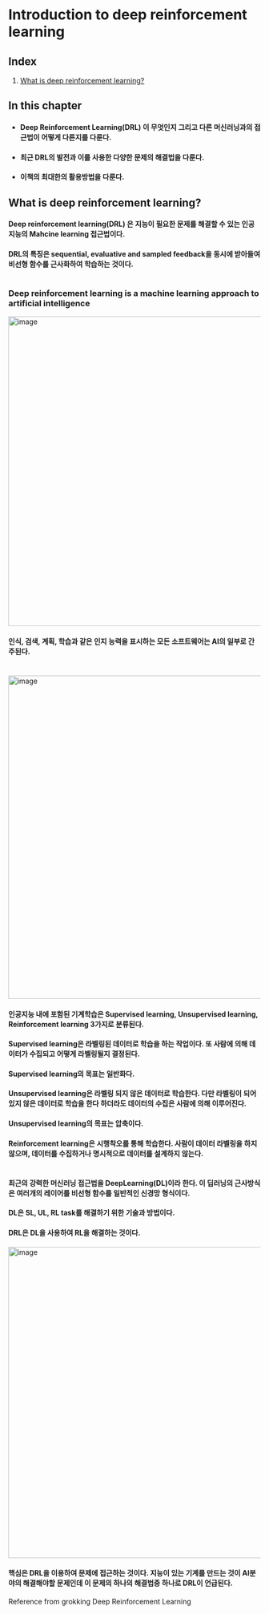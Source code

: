 # Introduction to deep reinforcement learning

## Index
1. [What is deep reinforcement learning?](#what-is-deep-reinforcement-learning?)

## In this chapter
* #### Deep Reinforcement Learning(DRL) 이 무엇인지 그리고 다른 머신러닝과의 접근법이 어떻게 다른지를 다룬다.
* #### 최근 DRL의 발전과 이를 사용한 다양한 문제의 해결법을 다룬다.
* #### 이책의 최대한의 활용방법을 다룬다.


## What is deep reinforcement learning?
#### Deep reinforcement learning(DRL) 은 지능이 필요한 문제를 해결할 수 있는 인공지능의 Mahcine learning 접근법이다.
#### DRL의 특징은 sequential, evaluative and sampled feedback을 동시에 받아들여 비선형 함수를 근사화하여 학습하는 것이다.
#
### Deep reinforcement learning is a machine learning approach to artificial intelligence
<img width="618" alt="image" src="https://github.com/by-hwa/Docs/assets/102535447/dcca0292-5a85-4569-889a-f6e04c24bb49">


#### 인식, 검색, 계획, 학습과 같은 인지 능력을 표시하는 모든 소프트웨어는 AI의 일부로 간주된다.
#
<img width="645" alt="image" src="https://github.com/by-hwa/Docs/assets/102535447/1e2ec0b5-48a9-40dd-87d7-54ba17cec99e">

#### 인공지능 내에 포함된 기계학습은 Supervised learning, Unsupervised learning, Reinforcement learning 3가지로 분류된다.
#### Supervised learning은 라벨링된 데이터로 학습을 하는 작업이다. 또 사람에 의해 데이터가 수집되고 어떻게 라벨링될지 결정된다.
#### Supervised learning의 목표는 일반화다.
#### Unsupervised learning은 라벨링 되지 않은 데이터로 학습한다. 다만 라벨링이 되어있지 않은 데이터로 학습을 한다 하더라도 데이터의 수집은 사람에 의해 이루어진다.
#### Unsupervised learning의 목표는 압축이다.
#### Reinforcement learning은 시행착오를 통해 학습한다. 사람이 데이터 라벨링을 하지않으며, 데이터를 수집하거나 명시적으로 데이터를 설계하지 않는다.

#

#### 최근의 강력한 머신러닝 접근법을 DeepLearning(DL)이라 한다. 이 딥러닝의 근사방식은 여러개의 레이어를 비선형 함수를 일반적인 신경망 형식이다.
#### DL은 SL, UL, RL task를 해결하기 위한 기술과 방법이다.
#### DRL은 DL을 사용하여 RL을 해결하는 것이다.

<img width="621" alt="image" src="https://github.com/by-hwa/Docs/assets/102535447/6854a107-dd81-4e71-a258-4577cd6bb9e7">

#### 핵심은 DRL을 이용하여 문제에 접근하는 것이다. 지능이 있는 기계를 만드는 것이 AI분야의 해결해야할 문제인데 이 문제의 하나의 해결법중 하나로 DRL이 언급된다.


Reference from grokking Deep Reinforcement Learning
